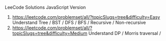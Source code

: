 LeeCode Solutions JavaScript Version

1. https://leetcode.com/problemset/all/?topicSlugs=tree&difficulty=Easy Understand Tree / BST / DFS / BFS / Recursive / Non-recursive
2. https://leetcode.com/problemset/all/?topicSlugs=tree&difficulty=Medium  Understand DP /  Morris traversal /
